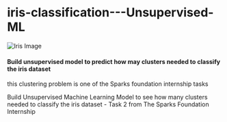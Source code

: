 # iris-classification---Unsupervised-ML

<img src="https://machinelearninghd.com/wp-content/uploads/2021/03/iris-dataset.png" title="Iris Image">

<h4>Build unsupervised model to predict how may clusters needed to classify the iris dataset </h4>
<div>this clustering problem is one of the Sparks foundation internship tasks</div>

<span>Build Unsupervised Machine Learning Model to see how many clusters needed to classify the iris dataset - Task 2 from The Sparks Foundation Internship</span>

